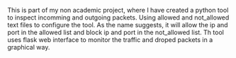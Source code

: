 This is part of my non academic project, where I have created a python tool to inspect incomming and outgoing packets.
Using allowed and not_allowed text files to configure the tool.
As the name suggests, it will allow the ip and port in the allowed list and block ip and port in the not_allowed list.
Th tool uses flask web interface to monitor the traffic and droped packets in a graphical way.
